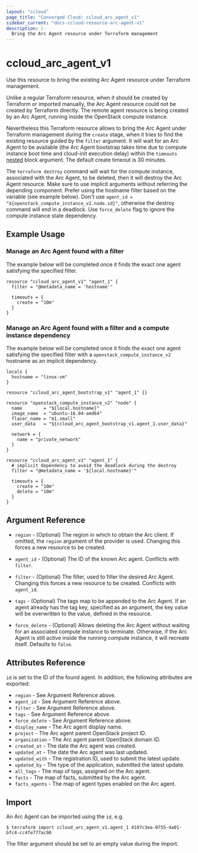 ```yaml
---
layout: "ccloud"
page_title: "Converged Cloud: ccloud_arc_agent_v1"
sidebar_current: "docs-ccloud-resource-arc-agent-v1"
description: |-
  Bring the Arc Agent resource under Terraform management
---
```


# ccloud\_arc\_agent\_v1

Use this resource to bring the existing Arc Agent resource under Terraform
management.

Unlike a regular Terraform resource, when it should be created by Terraform or
imported manually, the Arc Agent resource could not be created by Terraform
directly. The remote agent resource is being created by an Arc Agent, running
inside the OpenStack compute instance.

Nevertheless this Terraform resource allows to bring the Arc Agent under
Terraform management during the `create` stage, when it tries to find the
existing resource guided by the `filter` argument. It will wait for an Arc Agent
to be available (the Arc Agent bootstrap takes time due to compute instance boot
time and cloud-init execution delay) within the `timeouts`
[nested](/docs/configuration/resources.html#operation-timeouts) block argument.
The default create timeout is 30 minutes.

The `terraform destroy` command will wait for the compute instance, associated
with the Arc Agent, to be deleted, then it will destroy the Arc Agent resource.
Make sure to use implicit arguments without referring the depending component.
Prefer using the hostname filter based on the variable (see example below).
Don't use `agent_id = "${openstack_compute_instance_v2.node.id}"`, otherwise
the destroy command will end in a deadlock. Use `force_delete` flag to ignore
the compute instance state dependency.

## Example Usage

### Manage an Arc Agent found with a filter

The example below will be completed once it finds the exact one agent
satisfying the specified filter.

```hcl
resource "ccloud_arc_agent_v1" "agent_1" {
  filter = "@metadata_name = 'hostname'"

  timeouts = {
    create = "10m"
  }
}
```

### Manage an Arc Agent found with a filter and a compute instance dependency

The example below will be completed once it finds the exact one agent
satisfying the specified filter with a `openstack_compute_instance_v2` hostname
as an implicit dependency.

```hcl
locals {
  hostname = "linux-vm"
}

resource "ccloud_arc_agent_bootstrap_v1" "agent_1" {}

resource "openstack_compute_instance_v2" "node" {
  name        = "${local.hostname}"
  image_name  = "ubuntu-16.04-amd64"
  flavor_name = "m1.small"
  user_data   = "${ccloud_arc_agent_bootstrap_v1.agent_1.user_data}"

  network = {
    name = "private_network"
  }
}

resource "ccloud_arc_agent_v1" "agent_1" {
  # implicit dependency to avoid the deadlock during the destroy
  filter = "@metadata_name = '${local.hostname}'"

  timeouts = {
    create = "10m"
    delete = "10m"
  }
}
```

## Argument Reference

* `region` - (Optional) The region in which to obtain the Arc client. If
  omitted, the `region` argument of the provider is used. Changing this forces
  a new resource to be created.

* `agent_id` - (Optional) The ID of the known Arc agent. Conflicts with
  `filter`.

* `filter` - (Optional) The filter, used to filter the desired Arc Agent.
  Changing this forces a new resource to be created. Conflicts with `agent_id`.

* `tags` - (Optional) The tags map to be appended to the Arc Agent. If an agent
  already has the tag key, specified as an argument, the key value will be
  overwritten to the value, defined in the resource.

* `force_delete` - (Optional) Allows deleting the Arc Agent without waiting for
  an associated compute instance to terminate. Otherwise, if the Arc Agent is
  still active inside the running compute instance, it will recreate itself.
  Defaults to `false`.

## Attributes Reference

`id` is set to the ID of the found agent. In addition, the following attributes
are exported:

* `region` - See Argument Reference above.
* `agent_id` - See Argument Reference above.
* `filter` - See Argument Reference above.
* `tags` - See Argument Reference above.
* `force_delete` - See Argument Reference above.
* `display_name` - The Arc agent display name.
* `project` - The Arc agent parent OpenStack project ID.
* `organization` - The Arc agent parent OpenStack domain ID.
* `created_at` - The date the Arc agent was created.
* `updated_at` - The date the Arc agent was last updated.
* `updated_with` - The registration ID, used to submit the latest update.
* `updated_by` - The type of the application, submitted the latest update.
* `all_tags` - The map of tags, assigned on the Arc agent.
* `facts` - The map of facts, submitted by the Arc agent.
* `facts_agents` - The map of agent types enabled on the Arc agent.

## Import

An Arc Agent can be imported using the `id`, e.g.

```
$ terraform import ccloud_arc_agent_v1.agent_1 4107c3ea-0755-4a01-bfc4-cc4fe777ac98
```

The filter argument should be set to an empty value during the import.
